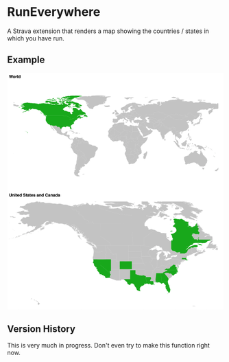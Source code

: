 # RunEverywhere
A Strava extension that renders a map showing the countries / states in which you have run.

## Example
![Example Image](https://github.com/msimms/RunEverywhere/blob/master/images/example.png?raw=true)

## Version History
This is very much in progress. Don't even try to make this function right now.
